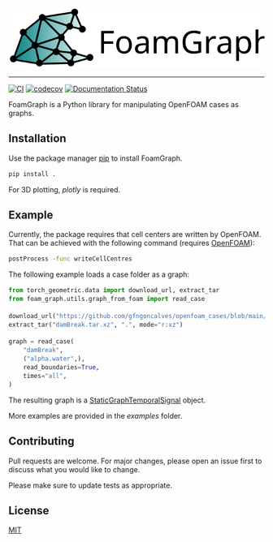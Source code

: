 ![foam_graph_logo](docs/source/images/foam_graph_logo_text.svg)

--------------------------------------------------------------------------------
[![CI](https://github.com/gfngoncalves/foam_graph/workflows/CI/badge.svg)](https://github.com/gfngoncalves/foam_graph/actions/workflows/main.yml) [![codecov](https://codecov.io/gh/gfngoncalves/foam_graph/branch/main/graph/badge.svg?token=MYbISAymil)](https://codecov.io/gh/gfngoncalves/foam_graph) [![Documentation Status](https://readthedocs.org/projects/foamgraph/badge/?version=latest)](https://foamgraph.readthedocs.io/en/latest/?badge=latest)

FoamGraph is a Python library for manipulating OpenFOAM cases as graphs.

## Installation

Use the package manager [pip](https://pip.pypa.io/en/stable/) to install FoamGraph.

```bash
pip install .
```
For 3D plotting, *plotly* is required.

## Example

Currently, the package requires that cell centers are written by OpenFOAM.
That can be achieved with the following command (requires [OpenFOAM](https://www.openfoam.com/)):

```bash
postProcess -func writeCellCentres
```

The following example loads a case folder as a graph:

```python
from torch_geometric.data import download_url, extract_tar
from foam_graph.utils.graph_from_foam import read_case

download_url("https://github.com/gfngoncalves/openfoam_cases/blob/main/damBreak.tar.xz?raw=true", ".")
extract_tar("damBreak.tar.xz", ".", mode="r:xz")

graph = read_case(
    "damBreak",
    ("alpha.water",),
    read_boundaries=True,
    times="all",
)
```

The resulting graph is a [StaticGraphTemporalSignal](https://pytorch-geometric-temporal.readthedocs.io/en/latest/modules/signal.html) object.

More examples are provided in the *examples* folder.

## Contributing
Pull requests are welcome. For major changes, please open an issue first to discuss what you would like to change.

Please make sure to update tests as appropriate.

## License
[MIT](https://choosealicense.com/licenses/mit/)